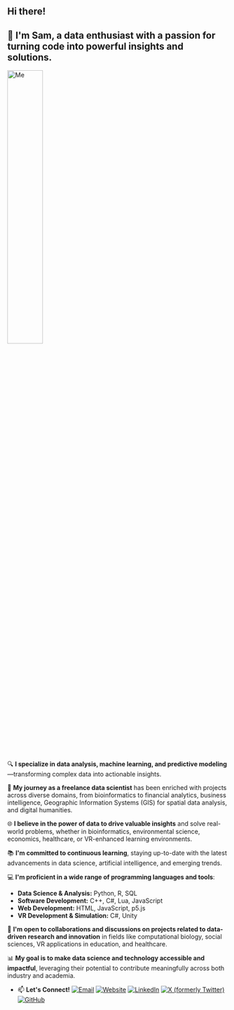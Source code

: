 ## Hi there! 


<!--
<img src="https://github.com/user-attachments/assets/f9aab6dd-e5c4-4958-80fd-87b6f97c4530" alt="Wave GIF" width="4%" height="4%"/>
**Samaneh-shn/Samaneh-shn** is a ✨ _special_ ✨ repository because its `README.md` (this file) appears on your GitHub profile.

Here are some ideas to get you started:

- 🔭 I’m currently working on ...
- 🌱 I’m currently learning ...
- 👯 I’m looking to collaborate on ...
- 🤔 I’m looking for help with ...
- 💬 Ask me about ...
- 📫 How to reach me: ...
- 😄 Pronouns: ...
- ⚡ Fun fact: ...
-->

## 💫 I'm Sam, a data enthusiast with a passion for turning code into powerful insights and solutions. 

<img src="https://github.com/user-attachments/assets/6bd8dde1-4a98-48ed-b615-fe21b341804c" alt="Me" width="40%" height="40%"/>



🔍 **I specialize in data analysis, machine learning, and predictive modeling**—transforming complex data into actionable insights.

💼 **My journey as a freelance data scientist** has been enriched with projects across diverse domains, from bioinformatics to financial analytics, business intelligence, Geographic Information Systems (GIS) for spatial data analysis, and digital humanities.

🌐 **I believe in the power of data to drive valuable insights** and solve real-world problems, whether in bioinformatics, environmental science, economics, healthcare, or VR-enhanced learning environments.

📚 **I'm committed to continuous learning**, staying up-to-date with the latest advancements in data science, artificial intelligence, and emerging trends.

💻 **I'm proficient in a wide range of programming languages and tools**:

- **Data Science & Analysis:** Python, R, SQL
- **Software Development:** C++, C#, Lua, JavaScript
- **Web Development:** HTML, JavaScript, p5.js
- **VR Development & Simulation:** C#, Unity

🤝 **I'm open to collaborations and discussions on projects related to data-driven research and innovation** in fields like computational biology, social sciences, VR applications in education, and healthcare.

📊 **My goal is to make data science and technology accessible and impactful**, leveraging their potential to contribute meaningfully across both industry and academia.

- 📫 **Let's Connect!**
  [![Email](https://img.shields.io/badge/Email-blue?style=flat&logo=gmail)](mailto:samaneh.shirinnezhad@gmail.com)
  [![Website](https://img.shields.io/badge/Website-blue?style=flat&logo=google-chrome)](https://samaneh-shn.github.io)
  [![LinkedIn](https://img.shields.io/badge/LinkedIn-blue?style=flat&logo=linkedin)](https://www.linkedin.com/in/samanehshirinnezhad/)
  [![X (formerly Twitter)](https://img.shields.io/badge/X-blue?style=flat&logo=x)](https://x.com/samaneh_shn)
  [![GitHub](https://img.shields.io/badge/GitHub-blue?style=flat&logo=github)](https://github.com/samaneh-shn/)

